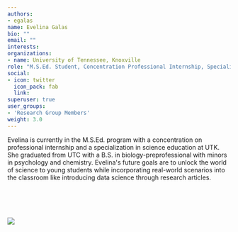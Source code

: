 ```yaml
---
authors:
- egalas
name: Evelina Galas
bio: ""
email: ""
interests:
organizations:
- name: University of Tennessee, Knoxville
role: "M.S.Ed. Student, Concentration Professional Internship, Specialization Science Education "
social:
- icon: twitter
  icon_pack: fab
  link: 
superuser: true
user_groups:
- 'Research Group Members'
weight: 3.0
---
```


Evelina is currently in the M.S.Ed. program with a concentration on professional internship and a specialization in science education at UTK. She graduated from UTC with a B.S. in biology-preprofessional with minors in psychology and chemistry. Evelina's future goals are to unlock the world of science to young students while incorporating real-world scenarios into the classroom like introducing data science through research articles.

<br>
<br>
<br>
<br>
<img src="/img/evelina.jpg"/>

